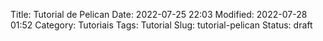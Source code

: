 Title: Tutorial de Pelican
Date: 2022-07-25 22:03
Modified: 2022-07-28 01:52
Category: Tutoriais
Tags: Tutorial 
Slug: tutorial-pelican
Status: draft